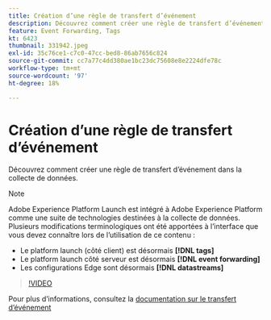 ```yaml
---
title: Création d’une règle de transfert d’événement
description: Découvrez comment créer une règle de transfert d’événement dans la collecte de données.
feature: Event Forwarding, Tags
kt: 6423
thumbnail: 331942.jpeg
exl-id: 35c76ce1-c7c0-47cc-bed8-86ab7656c824
source-git-commit: cc7a77c4dd380ae1bc23dc75608e8e2224dfe78c
workflow-type: tm+mt
source-wordcount: '97'
ht-degree: 18%

---
```


# Création d’une règle de transfert d’événement

Découvrez comment créer une règle de transfert d’événement dans la collecte de données.

>[!NOTE]
>
>Adobe Experience Platform Launch est intégré à Adobe Experience Platform comme une suite de technologies destinées à la collecte de données. Plusieurs modifications terminologiques ont été apportées à l’interface que vous devez connaître lors de l’utilisation de ce contenu :
>
> * Le platform launch (côté client) est désormais **[!DNL tags]**
> * Le platform launch côté serveur est désormais **[!DNL event forwarding]**
> * Les configurations Edge sont désormais **[!DNL datastreams]**


>[!VIDEO](https://video.tv.adobe.com/v/331942?quality=12&learn=on)

Pour plus d’informations, consultez la [documentation sur le transfert d’événement](https://experienceleague.adobe.com/docs/experience-platform/tags/event-forwarding/overview.html)